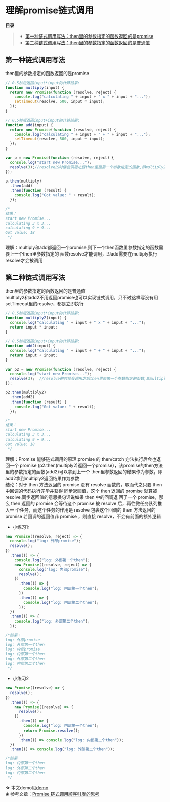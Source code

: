 # 理解promise链式调用
**目录**
> * [第一种链式调用写法：then里的参数指定的函数返回的是promise](#第一种链式调用写法)
> * [第二种链式调用写法：then里的参数指定的函数返回的是普通值](#第二种链式调用写法)

## 第一种链式调用写法
then里的参数指定的函数返回的是promise
```js
// 0.5秒后返回input*input的计算结果:
function multiply(input) {
  return new Promise(function (resolve, reject) {
    console.log("calculating " + input + " x " + input + "...");
    setTimeout(resolve, 500, input * input);
  });
}

// 0.5秒后返回input+input的计算结果:
function add(input) {
  return new Promise(function (resolve, reject) {
    console.log("calculating " + input + " + " + input + "...");
    setTimeout(resolve, 500, input + input);
  });
}

var p = new Promise(function (resolve, reject) {
  console.log("start new Promise...");
  resolve(3);//resolve的时候会调用之后then里面第一个参数指定的函数,即multiply2
});

p.then(multiply)
  .then(add)
  .then(function (result) {
    console.log("Got value: " + result);
  });

/*
结果：
start new Promise...
calculating 3 x 3...
calculating 9 + 9...
Got value: 18
 */
```
理解：multiply和add都返回一个promise,则下一个then函数里参数指定的函数需要上一个then里参数指定的
函数resolve才能调用，即add需要在multiply执行resolve才会被调用

## 第二种链式调用写法
then里的参数指定的函数返回的是普通值<br>
multiply2和add2不用返回promise也可以实现链式调用，只不过这样写没有用setTimeout里的resolve，都是立即执行
```js
// 0.5秒后返回input*input的计算结果:
function multiply2(input) {
  console.log("calculating " + input + " x " + input + "...");
  return input * input;
}

// 0.5秒后返回input+input的计算结果:
function add2(input) {
  console.log("calculating " + input + " + " + input + "...");
  return input + input;
}

var p2 = new Promise(function (resolve, reject) {
  console.log("start new Promise...");
  resolve(3);  //resolve的时候会调用之后then里面第一个参数指定的函数,即multiply2
});

p2.then(multiply2)
  .then(add2)
  .then(function (result) {
    console.log("Got value: " + result);
  });

/*
结果：
start new Promise...
calculating 3 x 3...
calculating 9 + 9...
Got value: 18
 */
```
理解：Promise 能够链式调用的原理:promise 的 then/catch 方法执行后会也返回一个 promise
(p2.then(multiply2)返回一个promise），该promise的then方法里的参数指定的函数(add2)可以拿到上一个
then里参数返回的结果作为参数，即add2拿到multiply2返回结果作为参数<br>
结论：对于 then 方法返回的 promise 没有 resolve 函数的，取而代之只要 then 中回调的代码执行完毕并获得
同步返回值，这个 then 返回的 promise 就算被 resolve,同步返回值的意思换句话说如果 then 中的回调返
回了一个 promise，那么 then 返回的 promise 会等待这个 promise 被 resolve 后，再往微任务队列推入一
个任务，而这个任务的作用是 resolve 包裹这个回调的 then 方法返回的 promise
若回调的返回值非 promise ，则直接 resolve，不会有前面的额外逻辑
* 小练习1:
```js
new Promise((resolve, reject) => {
  console.log("log: 外部promise");
  resolve();
})
  .then(() => {
    console.log("log: 外部第一个then");
    new Promise((resolve, reject) => {
      console.log("log: 内部promise");
      resolve();
    })
      .then(() => {
        console.log("log: 内部第一个then");
      })
      .then(() => {
        console.log("log: 内部第二个then");
      });
  })
  .then(() => {
    console.log("log: 外部第二个then");
  });

/*结果：
log: 外部promise
log: 外部第一个then
log: 内部promise
log: 内部第一个then
log: 外部第二个then
log: 内部第二个then
 */
```
* 小练习2
```js
new Promise((resolve) => {
  resolve();
})
  .then(() => {
    new Promise((resolve) => {
      resolve();
    })
      .then(() => {
        console.log("log: 内部第一个then");
        return Promise.resolve();
      })
      .then(() => console.log("log: 内部第二个then"));
  })
  .then(() => console.log("log: 外部第二个then"));

/*结果
log: 内部第一个then
log: 外部第二个then
log: 内部第二个then
 */
```
☆ 本文demo见[demo](demo)<br>
❀ 参考文章：[Promise 链式调用顺序引发的思考](https://juejin.im/post/6844903972008886279)
